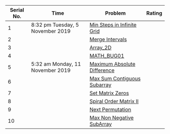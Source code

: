 | Serial No. | Time | Problem | Rating |
|------------|------|---------|--------|
| 1 | 8:32 pm Tuesday, 5 November 2019 | [Min Steps in Infinite Grid](https://www.interviewbit.com/problems/min-steps-in-infinite-grid/)||
| 2 | | [Merge Intervals](https://www.interviewbit.com/problems/merge-intervals/)||
| 3 | | [Array_2D](https://www.interviewbit.com/problems/array2d/) ||
| 4 | | [MATH_BUG01](https://www.interviewbit.com/problems/mathbug01/) ||
| 5 | 5:32 am Monday, 11 November 2019 | [Maximum Absolute Difference](https://www.interviewbit.com/problems/maximum-absolute-difference/) | |
| 6 | | [Max Sum Contiguous Subarray](https://www.interviewbit.com/problems/max-sum-contiguous-subarray/) ||
| 7 | | [Set Matrix Zeros](https://www.interviewbit.com/problems/set-matrix-zeros/) ||
| 8 | | [Spiral Order Matrix II](https://www.interviewbit.com/problems/spiral-order-matrix-ii/) ||
| 9 | | [Next Permutation](https://www.interviewbit.com/problems/next-permutation/) ||
| 10 | | [Max Non Negative SubArray](https://www.interviewbit.com/problems/max-non-negative-subarray/) ||
